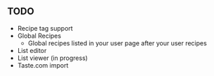 ## TODO

  - Recipe tag support
  - Global Recipes  
    - Global recipes listed in your user page after your user recipes
  -  List editor
  - List viewer (in progress)
  - Taste.com import
